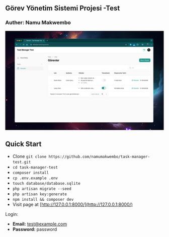 ## Görev Yönetim Sistemi Projesi -Test

### Auther: Namu Makwembo 

![./cover.jpeg](/cover.png)




## Quick Start

-  Clone `git clone https://github.com/namumakwembo/task-manager-test.git` 
- `cd task-manager-test`
- `composer install`
- `cp .env.example .env`
- `touch database/database.sqlite`  <!-- Creates the SQLite database file -->
- `php artisan migrate --seed`
- `php artisan key:generate`
- `npm install && composer dev`
- Visit page at [http://127.0.0.1:8000/](http://127.0.0.1:8000/)

Login:
  -  **Email:** test@example.com  
  - **Password:** password
